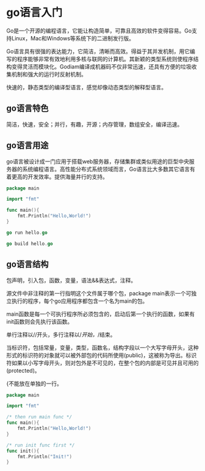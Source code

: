# go语言入门

Go是一个开源的编程语言，它能让构造简单，可靠且高效的软件变得容易。Go支持Linux，Mac和Windows等系统下的二进制发行版。

Go语言具有很强的表达能力，它简洁，清晰而高效。得益于其并发机制，用它编写的程序能够非常有效地利用多核与联网的计算机。其新颖的类型系统则使程序结构变得灵活而模块化。Godiam编译成机器码不仅非常迅速，还具有方便的垃圾收集机制和强大的运行时反射机制。

快速的，静态类型的编译型语言，感觉却像动态类型的解释型语言。

## go语言特色

简洁，快速，安全；并行，有趣，开源；内存管理，数组安全，编译迅速。

## go语言用途

go语言被设计成一门应用于搭载web服务器，存储集群或类似用途的巨型中央服务器的系统编程语言。高性能分布式系统领域而言，Go语言比大多数其它语言有着更高的开发效率。提供海量并行的支持。

```go
package main

import "fmt"

func main(){
	fmt.Println("Hello,World!")
}
```

```go
go run hello.go

go build hello.go
```
## go语言结构

包声明，引入包，函数，变量，语法&&表达式，注释。

源文件中非注释的第一行指明这个文件属于哪个包，package main表示一个可独立执行的程序，每个go应用程序都包含一个名为main的包。

main函数是每一个可执行程序所必须包含的，启动后第一个执行的函数，如果有init函数则会先执行该函数。

单行注释以//开头，多行注释以/*开始，*/结束。

当标识符，包括常量，变量，类型，函数名，结构字段以一个大写字母开头，这种形式的标识符的对象就可以被外部包的代码所使用(public)，这被称为导出。标识符如果以小写字母开头，则对包外是不可见的，在整个包的内部是可见并且可用的(protected)。

{不能放在单独的一行。

```go
package main

import "fmt"

/* then run main func */
func main(){
	fmt.Println("Hello,World!")
}

/* run init func first */
func init(){
	fmt.Println("Init!")
}
```